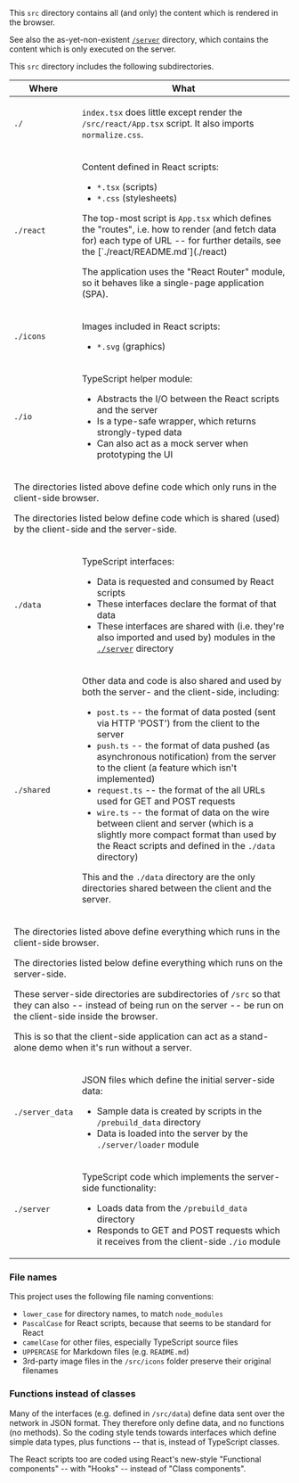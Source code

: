 This `src` directory contains all (and only)
the content which is rendered in the browser.

See also the as-yet-non-existent [`/server`](../server) directory, which contains
the content which is only executed on the server.

This `src` directory includes the following subdirectories.

<table>

<thead>
<tr>
<th>Where</th>
<th>What</th>
</tr>
</thead>

<tr>
  <td><code>./</code></td>
  <td><p><code>index.tsx</code> does little except render the <code>/src/react/App.tsx</code> script.
  It also imports <code>normalize.css</code>.</p>
  </td>
</tr>

<tr>
  <td><code>./react</code></td>
  <td><p>Content defined in React scripts:</p>
    <ul>
      <li><code>*.tsx</code> (scripts)</li>
      <li><code>*.css</code> (stylesheets)</li>
    </ul>
    <p>The top-most script is <code>App.tsx</code> which defines the "routes",
    i.e. how to render (and fetch data for) each type of URL --
    for further details, see the [`./react/README.md`](./react)</p>
    <p>The application uses the "React Router" module, so it behaves like a single-page application (SPA).</p>
  </td>
</tr>

<tr>
  <td><code>./icons</code></td>
  <td><p>Images included in React scripts:</p>
    <ul>
      <li><code>*.svg</code> (graphics)</li>
    </ul>
  </td>
</tr>

<tr>
  <td><code>./io</code></td>
  <td><p>TypeScript helper module:</p>
    <ul>
      <li>Abstracts the I/O between the React scripts and the server</li>
      <li>Is a type-safe wrapper, which returns strongly-typed data</li>
      <li>Can also act as a mock server when prototyping the UI</li>
    </ul>
  </td>
</tr>


<tr>
<td colspan="2">
<p>The directories listed above define code which only runs in the client-side browser.</p>
<p>
The directories listed below define code which is shared (used) by the client-side and the server-side.
</p>
</td>
</tr>

<tr>
  <td><code>./data</code></td>
  <td><p>TypeScript interfaces:</p>
    <ul>
      <li>Data is requested and consumed by React scripts</li>
      <li>These interfaces declare the format of that data</li>
      <li>These interfaces are shared with (i.e. they're also imported and used by) modules in the
      <a href="./server"><code>./server</code></a> directory</li>
    </ul>
  </td>
</tr>

<tr>
  <td><code>./shared</code></td>
  <td><p>Other data and code is also shared and used by both the server- and the client-side, including:</p>
    <ul>
      <li><code>post.ts</code> -- the format of data posted (sent via HTTP 'POST') from the client to the server</li>
      <li><code>push.ts</code> -- the format of data pushed (as asynchronous notification) from the server to the client
      (a feature which isn't implemented)</li>
      <li><code>request.ts</code> -- the format of the all URLs used for GET and POST requests</li>
      <li><code>wire.ts</code> -- the format of data on the wire between client and server (which is a slightly more
      compact format than used by the React scripts and defined in the <code>./data</code> directory)</li>
    </ul>
    <p>This and the <code>./data</code> directory are the only directories shared between the client and the server.</p>
  </td>
</tr>


<tr>
<td colspan="2">
<p>The directories listed above define everything which runs in the client-side browser.</p>
<p>
The directories listed below define everything which runs on the server-side.
</p>
<p>
These server-side directories are subdirectories of <code>/src</code> so that they can also --
instead of being run on the server -- be run on the client-side inside the browser.
</p>
<p>
This is so that the client-side application can act as a stand-alone demo when it's run without a server.
</p>
</td>
</tr>

<tr>
  <td><code>./server_data</code></td>
  <td><p>JSON files which define the initial server-side data:</p>
    <ul>
      <li>Sample data is created by scripts in the <code>/prebuild_data</code> directory</li>
      <li>Data is loaded into the server by the <code>./server/loader</code> module</li>
    </ul>
  </td>
</tr>

<tr>
  <td><code>./server</code></td>
  <td><p>TypeScript code which implements the server-side functionality:</p>
    <ul>
      <li>Loads data from the <code>/prebuild_data</code> directory</li>
      <li>Responds to GET and POST requests which it receives from the client-side <code>./io</code> module</li>
    </ul>
  </td>
</tr>

</table>

### File names

This project uses the following file naming conventions:

- `lower_case` for directory names, to match `node_modules`
- `PascalCase` for React scripts, because that seems to be standard for React
- `camelCase` for other files, especially TypeScript source files
- `UPPERCASE` for Markdown files (e.g. `README.md`)
- 3rd-party image files in the `/src/icons` folder preserve their original filenames

### Functions instead of classes

Many of the interfaces (e.g. defined in `/src/data`) define data sent over the network in JSON format.
They therefore only define data, and no functions (no methods).
So the coding style tends towards interfaces which define simple data types, plus functions --
that is, instead of TypeScript classes.

The React scripts too are coded using React's new-style "Functional components" -- with "Hooks" -- instead of "Class components".
